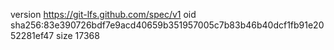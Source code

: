 version https://git-lfs.github.com/spec/v1
oid sha256:83e390726bdf7e9acd40659b351957005c7b83b46b40dcf1fb91e2052281ef47
size 17368
